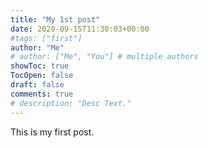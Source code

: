 ```yaml
---
title: "My 1st post"
date: 2020-09-15T11:30:03+00:00
#tags: ["first"]
author: "Me"
# author: ["Me", "You"] # multiple authors
showToc: true
TocOpen: false
draft: false
comments: true
# description: "Desc Text."
---
```


This is my first post. 